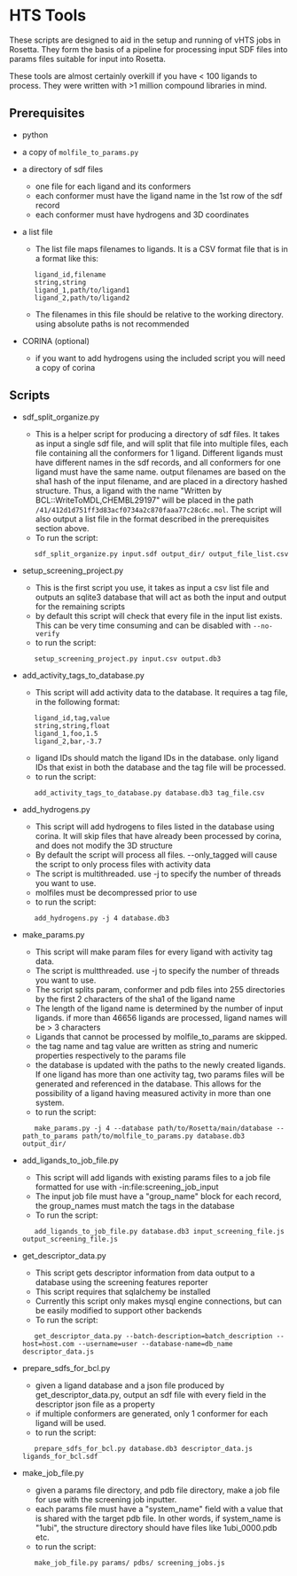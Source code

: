 HTS Tools
=========

These scripts are designed to aid in the setup and running of vHTS jobs in Rosetta.  They form the basis of a pipeline for processing input SDF files into params files suitable for input into Rosetta.

These tools are almost certainly overkill if you have < 100 ligands to process. They were written with >1 million compound libraries in mind. 

Prerequisites
-------------

* python
* a copy of ```molfile_to_params.py```
* a directory of sdf files
   * one file for each ligand and its conformers
   * each conformer must have the ligand name in the 1st row of the sdf record
   * each conformer must have hydrogens and 3D coordinates
* a list file
   * The list file maps filenames to ligands.  It is a CSV format file that is in a format like this:
   
   ```
      ligand_id,filename
      string,string
      ligand_1,path/to/ligand1
      ligand_2,path/to/ligand2
   ```
   * The filenames in this file should be relative to the working directory.  using absolute paths is not recommended
* CORINA (optional)
   * if you want to add hydrogens using the included script you will need a copy of corina
   
Scripts
-------

* sdf_split_organize.py 
   * This is a helper script for producing a directory of sdf files.  It takes as input a single sdf file, and will split that file into multiple files, each file containing all the conformers for 1 ligand.  Different ligands must have different names in the sdf records, and all conformers for one ligand must have the same name.  output filenames are based on the sha1 hash of the input filename, and are placed in a directory hashed structure. Thus, a ligand with the name "Written by BCL::WriteToMDL,CHEMBL29197" will be placed in the path ```/41/412d1d751ff3d83acf0734a2c870faaa77c28c6c.mol```.  The script will also output a list file in the format described in the prerequisites section above. 
   * To run the script:
   
   ```
      sdf_split_organize.py input.sdf output_dir/ output_file_list.csv
   ```
* setup_screening_project.py
   * This is the first script you use, it takes as input a csv list file and outputs an sqlite3 database that will act as both the input and output for the remaining scripts
   * by default this script will check that every file in the input list exists.  This can be very time consuming and can be disabled with ```--no-verify``` 
   * to run the script:
   
   ```
      setup_screening_project.py input.csv output.db3
   ``` 
* add_activity_tags_to_database.py
   * This script will add activity data to the database. It requires a tag file, in the following format:
   
   ```
      ligand_id,tag,value
      string,string,float
      ligand_1,foo,1.5
      ligand_2,bar,-3.7
   ```
   * ligand IDs should match the ligand IDs in the database. only ligand IDs that exist in both the database and the tag file will be processed.
   * to run the script:
   
   ```
      add_activity_tags_to_database.py database.db3 tag_file.csv
   ```
* add_hydrogens.py
   * This script will add hydrogens to files listed in the database using corina.  It will skip files that have already been processed by corina, and does not modify the 3D structure
   * By default the script will process all files. --only_tagged will cause the script to only process files with activity data
   * The script is multithreaded.  use -j to specify the number of threads you want to use.
   * molfiles must be decompressed prior to use
   * to run the script:
   
   ```
      add_hydrogens.py -j 4 database.db3
   ```
   
* make_params.py
   * This script will make param files for every ligand with activity tag data.
   * The script is multthreaded. use -j to specify the number of threads you want to use. 
   * The script splits param, conformer and pdb files into 255 directories by the first 2 characters of the sha1 of the ligand name
   * The length of the ligand name is determined by the number of input ligands.  if more than 46656 ligands are processed, ligand names will be > 3 characters
   * Ligands that cannot be processed by molfile_to_params are skipped.
   * the tag name and tag value are written as string and numeric properties respectively to the params file
   * the database is updated with the paths to the newly created ligands.  If one ligand has more than one activity tag, two params files will be generated and referenced in the database.  This allows for the possibility of a ligand having measured activity in more than one system.
   * to run the script:
   
   ```
      make_params.py -j 4 --database path/to/Rosetta/main/database --path_to_params path/to/molfile_to_params.py database.db3 output_dir/
   ```
   
* add_ligands_to_job_file.py
   * This script will add ligands with existing params files to a job file formatted for use with -in:file:screening_job_input
   * The input job file must have a "group_name" block for each record, the group_names must match the tags in the database
   * To run the script:
   
   ```
      add_ligands_to_job_file.py database.db3 input_screening_file.js output_screening_file.js
   ```

* get_descriptor_data.py
   * This script gets descriptor information from data output to a database using the screening features reporter
   * This script requires that sqlalchemy be installed
   * Currently this script only makes mysql engine connections, but can be easily modified to support other backends
   * To run the script:
   
   ```
      get_descriptor_data.py --batch-description=batch_description --host=host.com --username=user --database-name=db_name descriptor_data.js
   ```

* prepare_sdfs_for_bcl.py
   * given a ligand database and a json file produced by get_descriptor_data.py, output an sdf file with every field in the descriptor json file as a property
   * if multiple conformers are generated, only 1 conformer for each ligand will be used.
   * to run the script:
   
   ```
      prepare_sdfs_for_bcl.py database.db3 descriptor_data.js ligands_for_bcl.sdf
   ```
   
* make_job_file.py
   * given a params file directory, and pdb file directory, make a job file for use with the screening job inputter.
   * each params file must have a "system_name" field with a value that is shared with the target pdb file.  In other words, if system_name is "1ubi", the structure directory should have files like 1ubi_0000.pdb etc. 
   * to run the script:
   
   ```
      make_job_file.py params/ pdbs/ screening_jobs.js
   ```